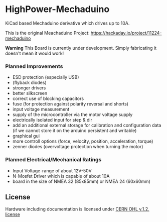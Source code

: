 # HighPower-Mechaduino

KiCad based Mechaduino derivative which drives up to 10A.

This is the original Meachaduino Project: https://hackaday.io/project/11224-mechaduino


**Warning** This Board is currently under development. Simply fabricating it doesn't mean it would work!


### Planned Improvements

* ESD protection (especially USB)
* (flyback diodes)
* stronger drivers
* better silkscreen
* correct use of blocking capacitors
* fuse (for protection against polarity reversal and shorts)
* input voltage measurement
* supply of the microcontroller via the motor voltage supply
* electrically isolated input for step & dir
* add an additional external storage for calibration and configuration data (if we cannot store it on the arduino persistent and writable)
* graphical gui
* more controll options (force, velocity, position, acceleration, torque)
* zenner diodes (overvoltage protection when turning the motor)


### Planned Electrical/Mechanical Ratings

* Input Voltage-range of about 12V-50V
* N-Mosfet Driver which is capable of about 10A
* board in the size of NMEA 32 (85x85mm) or NMEA 24 (60x60mm)


## License

Hardware including documentation is licensed under [CERN OHL v.1.2. license](http://www.ohwr.org/licenses/cern-ohl/v1.2)

